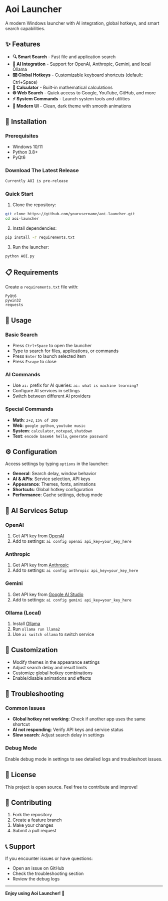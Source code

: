 # Aoi Launcher

A modern Windows launcher with AI integration, global hotkeys, and smart search capabilities.

## ✨ Features

- **🔍 Smart Search** - Fast file and application search
- **🤖 AI Integration** - Support for OpenAI, Anthropic, Gemini, and local Ollama
- **⌨️ Global Hotkeys** - Customizable keyboard shortcuts (default: Ctrl+Space)
- **🧮 Calculator** - Built-in mathematical calculations
- **🌐 Web Search** - Quick access to Google, YouTube, GitHub, and more
- **⚡ System Commands** - Launch system tools and utilities
- **🎨 Modern UI** - Clean, dark theme with smooth animations

## 🚀 Installation

### Prerequisites
- Windows 10/11
- Python 3.8+
- PyQt6

### Download The Latest Release
```bash
Currently AOI is pre-release
```

### Quick Start
1. Clone the repository:
```bash
git clone https://github.com/yourusername/aoi-launcher.git
cd aoi-launcher
```

2. Install dependencies:
```bash
pip install -r requirements.txt
```

3. Run the launcher:
```bash
python AOI.py
```

## 📋 Requirements

Create a `requirements.txt` file with:
```
PyQt6
pywin32
requests
```

## 🎯 Usage

### Basic Search
- Press `Ctrl+Space` to open the launcher
- Type to search for files, applications, or commands
- Press `Enter` to launch selected item
- Press `Escape` to close

### AI Commands
- Use `ai:` prefix for AI queries: `ai: what is machine learning?`
- Configure AI services in settings
- Switch between different AI providers

### Special Commands
- **Math**: `2+2`, `15% of 200`
- **Web**: `google python`, `youtube music`
- **System**: `calculator`, `notepad`, `shutdown`
- **Text**: `encode base64 hello`, `generate password`

## ⚙️ Configuration

Access settings by typing `options` in the launcher:
- **General**: Search delay, window behavior
- **AI & APIs**: Service selection, API keys
- **Appearance**: Themes, fonts, animations
- **Shortcuts**: Global hotkey configuration
- **Performance**: Cache settings, debug mode

## 🔧 AI Services Setup

### OpenAI
1. Get API key from [OpenAI](https://platform.openai.com/)
2. Add to settings: `ai config openai api_key=your_key_here`

### Anthropic
1. Get API key from [Anthropic](https://console.anthropic.com/)
2. Add to settings: `ai config anthropic api_key=your_key_here`

### Gemini
1. Get API key from [Google AI Studio](https://makersuite.google.com/)
2. Add to settings: `ai config gemini api_key=your_key_here`

### Ollama (Local)
1. Install [Ollama](https://ollama.ai/)
2. Run `ollama run llama2`
3. Use `ai switch ollama` to switch service

## 🎨 Customization

- Modify themes in the appearance settings
- Adjust search delay and result limits
- Customize global hotkey combinations
- Enable/disable animations and effects

## 🐛 Troubleshooting

### Common Issues
- **Global hotkey not working**: Check if another app uses the same shortcut
- **AI not responding**: Verify API keys and service status
- **Slow search**: Adjust search delay in settings

### Debug Mode
Enable debug mode in settings to see detailed logs and troubleshoot issues.

## 📝 License

This project is open source. Feel free to contribute and improve!

## 🤝 Contributing

1. Fork the repository
2. Create a feature branch
3. Make your changes
4. Submit a pull request

## 📞 Support

If you encounter issues or have questions:
- Open an issue on GitHub
- Check the troubleshooting section
- Review the debug logs

---

**Enjoy using Aoi Launcher! 🚀**

